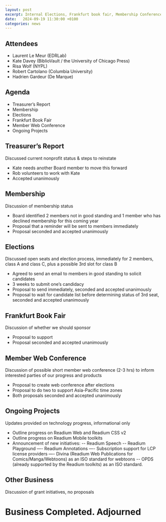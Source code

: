 ```yaml
---
layout: post
excerpt: Internal Elections, Frankfurt book fair, Membership Conference and more. 
date:   2024-09-19 11:30:00 +0100
categories: news
---
```


Attendees
-----------
- Laurent Le Meur (EDRLab)
- Kate Davey (BiblioVault / the University of Chicago Press)
- Risa Wolf (NYPL)
- Robert Cartolano (Columbia University)
- Hadrien Gardeur (De Marque)


Agenda
-----------
- Treasurer’s Report
- Membership
- Elections
- Frankfurt Book Fair
- Member Web Conference
- Ongoing Projects


Treasurer’s Report
-----------
Discussed current nonprofit status & steps to reinstate
- Kate needs another Board member to move this forward
- Rob volunteers to work with Kate
- Accepted unanimously

Membership
-----------
Discussion of membership status
- Board identified 2 members not in good standing and 1 member who has declined membership for this coming year
- Proposal that a reminder will be sent to members immediately
- Proposal seconded and accepted unanimously

Elections
-----------
Discussed open seats and election process, immediately for 2 members, class A and class C, plus a possible 3rd slot for class B
- Agreed to send an email to members in good standing to solicit candidates
- 3 weeks to submit one’s candidacy
- Proposal to send immediately, seconded and accepted unanimously
- Proposal to wait for candidate list before determining status of 3rd seat, seconded and accepted unanimously

Frankfurt Book Fair
-----------
Discussion of whether we should sponsor
- Proposal to support
- Proposal seconded and accepted unanimously

Member Web Conference
-----------
Discussion of possible short member web conference (2-3 hrs) to inform interested parties of our progress and products
- Proposal to create web conference after elections
- Proposal to do two to support Asia-Pacific time zones
- Both proposals seconded and accepted unanimously

Ongoing Projects
-----------
Updates provided  on technology progress, informational only
- Outline progress on Readium Web and Readium CSS v2
- Outline progress on Readium Mobile toolkits
- Announcement of new initiatives: 
-- Readium Speech
-- Readium Playground
—- Readium Annotations
—- Subscription support for LCP license providers
—- Divina (Readium Web Publications for Comics/Manga/Webtoons) as an ISO standard for webtoons
-- OPDS (already supported by the Readium toolkits) as an ISO standard.


Other Business
-----------
Discussion of grant initiatives, no proposals

Business Completed. Adjourned
=======

